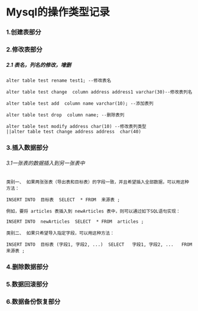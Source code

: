 # Mysql的操作类型记录

###  1.创建表部分

### 2.修改表部分
##### 2.1 表名，列名的修改，增删
```
alter table test rename test1; --修改表名

alter table test change  column address address1 varchar(30)--修改表列名

alter table test add  column name varchar(10); --添加表列

alter table test drop  column name; --删除表列

alter table test modify address char(10) --修改表列类型
||alter table test change address address  char(40)

```

### 3.插入数据部分
###### 3.1一张表的数据插入到另一张表中
```
类别一、 如果两张张表（导出表和目标表）的字段一致，并且希望插入全部数据，可以用这种方法：

INSERT INTO  目标表  SELECT  * FROM  来源表 ;

例如，要将 articles 表插入到 newArticles 表中，则可以通过如下SQL语句实现：

INSERT INTO  newArticles  SELECT  * FROM  articles ;

类别二、 如果只希望导入指定字段，可以用这种方法：

INSERT INTO  目标表 (字段1, 字段2, ...)  SELECT   字段1, 字段2, ...   FROM  来源表 ;

```

### 4.删除数据部分

### 5.数据回滚部分

### 6.数据备份恢复部分

